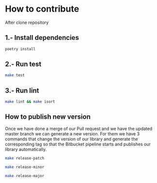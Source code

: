 # How to contribute
After clone repository

## 1.- Install dependencies
```bash
poetry install
```

## 2.- Run test
```bash
make test
```

## 3.- Run lint
```bash
make lint && make isort
```

## How to publish new version
Once we have done a merge of our Pull request and we have the updated master branch we can generate a new version. For them we have 3 commands that change the version of our library and generate the corresponding tag so that the Bitbucket pipeline starts and publishes our library automatically.

```bash
make release-patch
```

```bash
make release-minor
```

```bash
make release-major
```